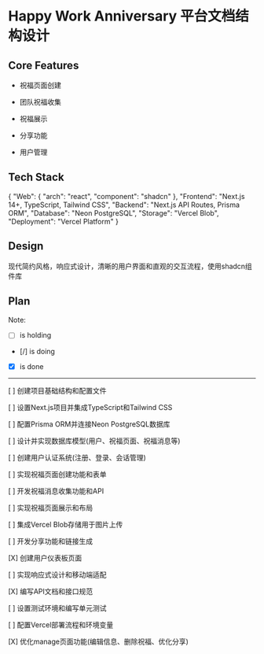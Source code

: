 # Happy Work Anniversary 平台文档结构设计

## Core Features

- 祝福页面创建

- 团队祝福收集

- 祝福展示

- 分享功能

- 用户管理

## Tech Stack

{
  "Web": {
    "arch": "react",
    "component": "shadcn"
  },
  "Frontend": "Next.js 14+, TypeScript, Tailwind CSS",
  "Backend": "Next.js API Routes, Prisma ORM",
  "Database": "Neon PostgreSQL",
  "Storage": "Vercel Blob",
  "Deployment": "Vercel Platform"
}

## Design

现代简约风格，响应式设计，清晰的用户界面和直观的交互流程，使用shadcn组件库

## Plan

Note: 

- [ ] is holding
- [/] is doing
- [X] is done

---

[ ] 创建项目基础结构和配置文件

[ ] 设置Next.js项目并集成TypeScript和Tailwind CSS

[ ] 配置Prisma ORM并连接Neon PostgreSQL数据库

[ ] 设计并实现数据库模型(用户、祝福页面、祝福消息等)

[ ] 创建用户认证系统(注册、登录、会话管理)

[ ] 实现祝福页面创建功能和表单

[ ] 开发祝福消息收集功能和API

[ ] 实现祝福页面展示和布局

[ ] 集成Vercel Blob存储用于图片上传

[ ] 开发分享功能和链接生成

[X] 创建用户仪表板页面

[ ] 实现响应式设计和移动端适配

[X] 编写API文档和接口规范

[ ] 设置测试环境和编写单元测试

[ ] 配置Vercel部署流程和环境变量

[X] 优化manage页面功能(编辑信息、删除祝福、优化分享)
